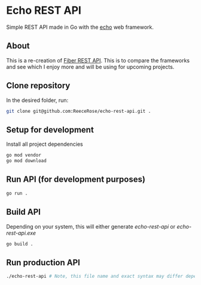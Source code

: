 # Echo REST API

Simple REST API made in Go with the [echo](https://github.com/labstack/echo) web framework.

## About

This is a re-creation of [Fiber REST API](https://github.com/ReeceRose/fiber-rest-api). This is to compare the frameworks and see which I enjoy more and will be using for upcoming projects.

## Clone repository

In the desired folder, run:

```bash
git clone git@github.com:ReeceRose/echo-rest-api.git .
```

## Setup for development

Install all project dependencies

```bash
go mod vendor
go mod download
```

## Run API (for development purposes)

```bash
go run .
```

## Build API

Depending on your system, this will either generate _echo-rest-api_ or _echo-rest-api.exe_

```bash
go build .
```

## Run production API

```bash
./echo-rest-api # Note, this file name and exact syntax may differ depending on your system. This is simply and example.
```

